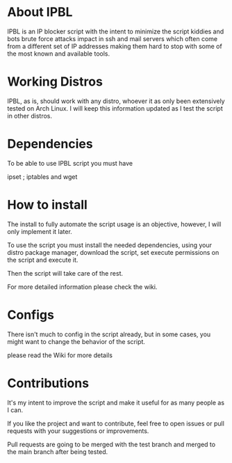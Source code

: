# About IPBL

IPBL is an IP blocker script with the intent to minimize the script kiddies and bots brute force attacks impact in ssh and mail servers which often come from a different set of IP addresses making them hard to stop with some of the most known and available tools. 

# Working Distros

IPBL, as is, should work with any distro, whoever it as only been extensively tested on Arch Linux. I will keep this information updated as I test the script in other distros. 

# Dependencies

To be able to use IPBL script you must have 

ipset ; iptables and wget

# How to install

The install to fully automate the script usage is an objective, however, I will only implement it later. 

To use the script you must install the needed dependencies, using your distro package manager,  download the script, set execute permissions on the script and execute it. 

Then the script will take care of the rest. 

For more detailed information please check the wiki.

# Configs 

There isn't much to config in the script already, but in some cases, you might want to change the behavior of the script. 

please read the Wiki for more details


# Contributions

It's my intent to improve the script and make it useful for as many people as I can. 

If you like the project and want to contribute, feel free to open issues or pull requests with your suggestions or improvements.

Pull requests are going to be merged with the test branch and merged to the main branch after being tested. 
